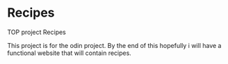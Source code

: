 # Recipes
TOP project Recipes

This project is for the odin project. By the end of this hopefully i will have a 
functional website that will contain recipes. 